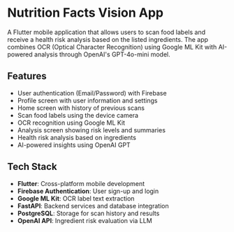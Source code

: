# Nutrition Facts Vision App

A Flutter mobile application that allows users to scan food labels and receive a health risk analysis based on the listed ingredients. The app combines OCR (Optical Character Recognition) using Google ML Kit with AI-powered analysis through OpenAI's GPT-4o-mini model.

## Features

- User authentication (Email/Password) with Firebase  
- Profile screen with user information and settings 
- Home screen with history of previous scans 
- Scan food labels using the device camera 
- OCR recognition using Google ML Kit 
- Analysis screen showing risk levels and summaries 
- Health risk analysis based on ingredients 
- AI-powered insights using OpenAI GPT 

## Tech Stack

- **Flutter**: Cross-platform mobile development
- **Firebase Authentication**: User sign-up and login
- **Google ML Kit**: OCR label text extraction
- **FastAPI**: Backend services and database integration
- **PostgreSQL**: Storage for scan history and results
- **OpenAI API**: Ingredient risk evaluation via LLM